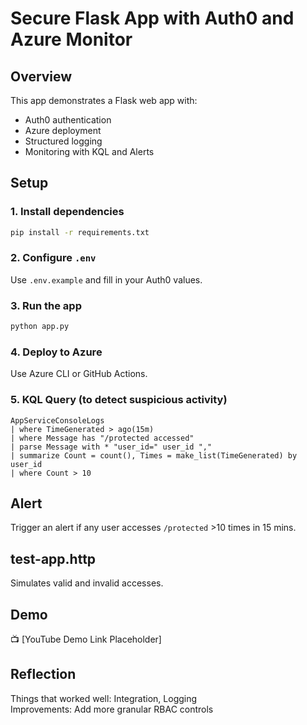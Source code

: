 # Secure Flask App with Auth0 and Azure Monitor

## Overview
This app demonstrates a Flask web app with:
- Auth0 authentication
- Azure deployment
- Structured logging
- Monitoring with KQL and Alerts

## Setup

### 1. Install dependencies
```bash
pip install -r requirements.txt
```

### 2. Configure `.env`
Use `.env.example` and fill in your Auth0 values.

### 3. Run the app
```bash
python app.py
```

### 4. Deploy to Azure
Use Azure CLI or GitHub Actions.

### 5. KQL Query (to detect suspicious activity)
```kql
AppServiceConsoleLogs
| where TimeGenerated > ago(15m)
| where Message has "/protected accessed"
| parse Message with * "user_id=" user_id ","
| summarize Count = count(), Times = make_list(TimeGenerated) by user_id
| where Count > 10
```

## Alert
Trigger an alert if any user accesses `/protected` >10 times in 15 mins.

## test-app.http
Simulates valid and invalid accesses.

## Demo
📺 [YouTube Demo Link Placeholder]

## Reflection
Things that worked well: Integration, Logging  
Improvements: Add more granular RBAC controls
